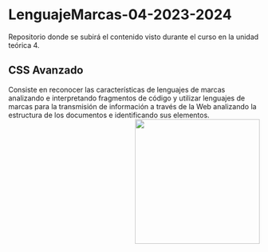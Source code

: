 # LenguajeMarcas-04-2023-2024
Repositorio donde se subirá el contenido visto durante el curso en la unidad teórica 4.

<h2>CSS Avanzado</h2>
Consiste en reconocer las características de lenguajes de marcas analizando e interpretando fragmentos de código y utilizar lenguajes de marcas para la transmisión de información a través de la Web analizando la estructura de los documentos e identificando sus elementos.
<picture> <img align="right" src="https://github.com/7oSkaaa/7oSkaaa/blob/main/Images/Right_Side.gif?raw=true" width = 250px></picture>
